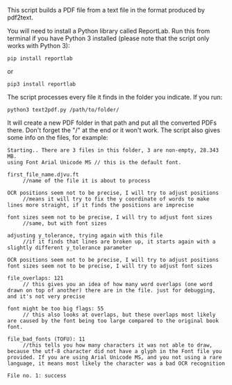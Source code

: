 This script builds a PDF file from a text file in the format produced by pdf2text.

You will need to install a Python library called ReportLab. Run this from terminal if you have Python 3 installed (please note that the script only works with Python 3):

```
pip install reportlab
```
or
```
pip3 install reportlab
```


The script processes every file it finds in the folder you indicate. If you run:

```
python3 text2pdf.py /path/to/folder/
```

It will create a new PDF folder in that path and put all the converted PDFs there. Don't forget the "/" at the end or it won't work.
The script also gives some info on the files, for example:

```
Starting.. There are 3 files in this folder, 3 are non-empty, 28.343 MB.
using Font Arial Unicode MS // this is the default font.

first_file_name.djvu.ft 
     //name of the file it is about to process

OCR positions seem not to be precise, I will try to adjust positions 
     //means it will try to fix the y coordinate of words to make lines more straight, if it finds the positions are imprecise

font sizes seem not to be precise, I will try to adjust font sizes 
     //same, but with font sizes

adjusting y_tolerance, trying again with this file 
     //if it finds that lines are broken up, it starts again with a slightly different y_tolerance parameter

OCR positions seem not to be precise, I will try to adjust positions
font sizes seem not to be precise, I will try to adjust font sizes

file_overlaps: 121 
     // this gives you an idea of how many word overlaps (one word drawn on top of another) there are in the file. just for debugging, and it's not very precise

font might be too big flags: 55  
     // this also looks at overlaps, but these overlaps most likely are caused by the font being too large compared to the original book font.
     
file_bad_fonts (TOFU): 11  
     //this tells you how many characters it was not able to draw, because the utf-8 character did not have a glyph in the Font file you provided. If you are using Arial Unicode MS, and you not using a rare language, it means most likely the character was a bad OCR recognition
     
File no. 1: success
```
